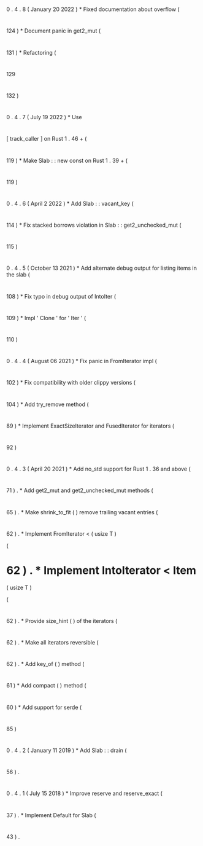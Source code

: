 #
0
.
4
.
8
(
January
20
2022
)
*
Fixed
documentation
about
overflow
(
#
124
)
*
Document
panic
in
get2_mut
(
#
131
)
*
Refactoring
(
#
129
#
132
)
#
0
.
4
.
7
(
July
19
2022
)
*
Use
#
[
track_caller
]
on
Rust
1
.
46
+
(
#
119
)
*
Make
Slab
:
:
new
const
on
Rust
1
.
39
+
(
#
119
)
#
0
.
4
.
6
(
April
2
2022
)
*
Add
Slab
:
:
vacant_key
(
#
114
)
*
Fix
stacked
borrows
violation
in
Slab
:
:
get2_unchecked_mut
(
#
115
)
#
0
.
4
.
5
(
October
13
2021
)
*
Add
alternate
debug
output
for
listing
items
in
the
slab
(
#
108
)
*
Fix
typo
in
debug
output
of
IntoIter
(
#
109
)
*
Impl
'
Clone
'
for
'
Iter
'
(
#
110
)
#
0
.
4
.
4
(
August
06
2021
)
*
Fix
panic
in
FromIterator
impl
(
#
102
)
*
Fix
compatibility
with
older
clippy
versions
(
#
104
)
*
Add
try_remove
method
(
#
89
)
*
Implement
ExactSizeIterator
and
FusedIterator
for
iterators
(
#
92
)
#
0
.
4
.
3
(
April
20
2021
)
*
Add
no_std
support
for
Rust
1
.
36
and
above
(
#
71
)
.
*
Add
get2_mut
and
get2_unchecked_mut
methods
(
#
65
)
.
*
Make
shrink_to_fit
(
)
remove
trailing
vacant
entries
(
#
62
)
.
*
Implement
FromIterator
<
(
usize
T
)
>
(
#
62
)
.
*
Implement
IntoIterator
<
Item
=
(
usize
T
)
>
(
#
62
)
.
*
Provide
size_hint
(
)
of
the
iterators
(
#
62
)
.
*
Make
all
iterators
reversible
(
#
62
)
.
*
Add
key_of
(
)
method
(
#
61
)
*
Add
compact
(
)
method
(
#
60
)
*
Add
support
for
serde
(
#
85
)
#
0
.
4
.
2
(
January
11
2019
)
*
Add
Slab
:
:
drain
(
#
56
)
.
#
0
.
4
.
1
(
July
15
2018
)
*
Improve
reserve
and
reserve_exact
(
#
37
)
.
*
Implement
Default
for
Slab
(
#
43
)
.
